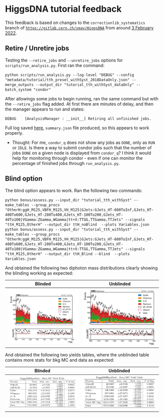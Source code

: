 # HiggsDNA tutorial feedback

This feedback is based on changes to the `correctionlib_systematics` branch of [`https://gitlab.cern.ch/smay/HiggsDNA`](https://gitlab.cern.ch/smay/HiggsDNA) from around [3 February 2022](https://gitlab.cern.ch/smay/HiggsDNA/-/commit/3b56611f6f4f52580cd565b94e2c4d8226f6477d). 

## Retire / Unretire jobs 

Testing the `--retire_jobs` and `--unretire_jobs` options for `scripts/run_analysis.py`. First ran the command:

```
python scripts/run_analysis.py --log-level "DEBUG" --config "metadata/tutorial/tth_presel_withSyst_2018DataOnly.json" --merge_outputs --output_dir "tutorial_tth_withSyst_dataOnly" --batch_system "condor"
```

After allowings some jobs to begin running, ran the same command but with the `--retire_jobs` flag added. At first there are minutes of delay, and then the manager appears to run and states:

```
DEBUG    [AnalysisManager : __init__] Retiring all unfinished jobs.
```

Full log saved [here](https://www.google.com), `summary.json` file produced, so this appears to work properly.

- Thought: For me, `condor_q` does not show any jobs as `DONE`, only as `RUN` or `IDLE`. Is there a way to submit condor jobs such that the number of jobs `DONE` on a given node is displayed from `condor_q`? I think it would help for monitoring through condor - even if one can monitor the percentage of finished jobs through `run_analysis.py`. 

## Blind option 

The blind option appears to work. Ran the following two commands:

```
python bonus/assess.py --input_dir "tutorial_tth_withSyst" --make_tables --group_procs "OtherH:ggH_M125,VBFH_M125,VH_M125|GJets:GJets_HT-600ToInf,GJets_HT-400To600,GJets_HT-200To400,GJets_HT-100To200,GJets_HT-40To100|VGamma:ZGamma,WGamma|tt+X:TTGG,TTGamma,TTJets" --signals "ttH_M125,OtherH" --output_dir ttH_noBlind  --plots Variables.json
python bonus/assess.py --input_dir "tutorial_tth_withSyst" --make_tables --group_procs "OtherH:ggH_M125,VBFH_M125,VH_M125|GJets:GJets_HT-600ToInf,GJets_HT-400To600,GJets_HT-200To400,GJets_HT-100To200,GJets_HT-40To100|VGamma:ZGamma,WGamma|tt+X:TTGG,TTGamma,TTJets" --signals "ttH_M125,OtherH" --output_dir ttH_Blind --blind  --plots Variables.json
```

And obtained the following two diphoton mass distributions clearly showing the blinding working as expected:

Blinded             |  Unblinded
:-------------------------:|:-------------------------:
![Blinded](Images/Diphoton_mass_dataMC_Blind.png)  |  ![Unblinded](Images/Diphoton_mass_dataMC_unblinded.png)

And obtained the following two yields tables, where the unblinded table contains more stats for bkg MC and data as expected:

Blinded             |  Unblinded
:-------------------------:|:-------------------------:
![Blinded](Images/data_mc_yield_table_blinded.png)  |  ![Unblinded](Images/data_mc_yield_table_unblinded.png)
